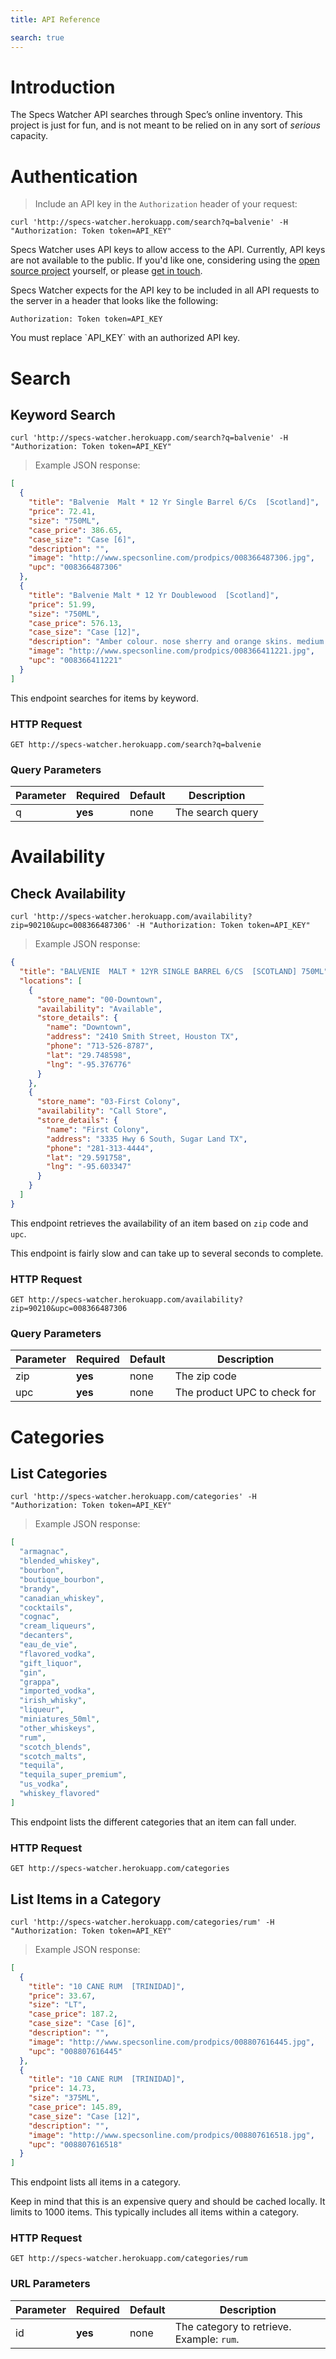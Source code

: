 ```yaml
---
title: API Reference

search: true
---
```


# Introduction

The Specs Watcher API searches through Spec’s online inventory. This project is just for fun, and is not meant to be relied on in any sort of *serious* capacity.

# Authentication

> Include an API key in the `Authorization` header of your request:

```shell
curl 'http://specs-watcher.herokuapp.com/search?q=balvenie' -H "Authorization: Token token=API_KEY"
```


Specs Watcher uses API keys to allow access to the API. Currently, API keys are not available to the public. If you'd like one, considering using the [open source project](https://github.com/aortbals/specs_watcher_api) yourself, or please [get in touch](mailto:me@aaronortbals.com).

Specs Watcher expects for the API key to be included in all API requests to the server in a header that looks like the following:

`Authorization: Token token=API_KEY`

<aside class="notice">
You must replace `API_KEY` with an authorized API key.
</aside>

# Search

## Keyword Search


```shell
curl 'http://specs-watcher.herokuapp.com/search?q=balvenie' -H "Authorization: Token token=API_KEY"
```

> Example JSON response:

```json
[
  {
    "title": "Balvenie  Malt * 12 Yr Single Barrel 6/Cs  [Scotland]",
    "price": 72.41,
    "size": "750ML",
    "case_price": 386.65,
    "case_size": "Case [6]",
    "description": "",
    "image": "http://www.specsonline.com/prodpics/008366487306.jpg",
    "upc": "008366487306"
  },
  {
    "title": "Balvenie Malt * 12 Yr Doublewood  [Scotland]",
    "price": 51.99,
    "size": "750ML",
    "case_price": 576.13,
    "case_size": "Case [12]",
    "description": "Amber colour. nose sherry and orange skins. medium rich body. palate beautifully combined flavours; nutty sweet sherry orangery fruitiness and cinnamon spiciness. finish long tingling warm.",
    "image": "http://www.specsonline.com/prodpics/008366411221.jpg",
    "upc": "008366411221"
  }
]
```

This endpoint searches for items by keyword.

### HTTP Request

`GET http://specs-watcher.herokuapp.com/search?q=balvenie`

### Query Parameters

Parameter | Required | Default | Description
--------- | ------- | ------- | -----------
q | **yes** | none | The search query


# Availability

## Check Availability

```shell
curl 'http://specs-watcher.herokuapp.com/availability?zip=90210&upc=008366487306' -H "Authorization: Token token=API_KEY"
```

> Example JSON response:

```json
{
  "title": "BALVENIE  MALT * 12YR SINGLE BARREL 6/CS  [SCOTLAND] 750ML",
  "locations": [
    {
      "store_name": "00-Downtown",
      "availability": "Available",
      "store_details": {
        "name": "Downtown",
        "address": "2410 Smith Street, Houston TX",
        "phone": "713-526-8787",
        "lat": "29.748598",
        "lng": "-95.376776"
      }
    },
    {
      "store_name": "03-First Colony",
      "availability": "Call Store",
      "store_details": {
        "name": "First Colony",
        "address": "3335 Hwy 6 South, Sugar Land TX",
        "phone": "281-313-4444",
        "lat": "29.591758",
        "lng": "-95.603347"
      }
    }
  ]
}
```

This endpoint retrieves the availability of an item based on `zip` code and `upc`.

<aside class="notice">This endpoint is fairly slow and can take up to several seconds to complete.</aside>

### HTTP Request

`GET http://specs-watcher.herokuapp.com/availability?zip=90210&upc=008366487306`

### Query Parameters

Parameter | Required | Default | Description
--------- | ------- | ------- | -----------
zip | **yes** | none | The zip code
upc | **yes** | none | The product UPC to check for


# Categories

## List Categories


```shell
curl 'http://specs-watcher.herokuapp.com/categories' -H "Authorization: Token token=API_KEY"
```

> Example JSON response:

```json
[
  "armagnac",
  "blended_whiskey",
  "bourbon",
  "boutique_bourbon",
  "brandy",
  "canadian_whiskey",
  "cocktails",
  "cognac",
  "cream_liqueurs",
  "decanters",
  "eau_de_vie",
  "flavored_vodka",
  "gift_liquor",
  "gin",
  "grappa",
  "imported_vodka",
  "irish_whisky",
  "liqueur",
  "miniatures_50ml",
  "other_whiskeys",
  "rum",
  "scotch_blends",
  "scotch_malts",
  "tequila",
  "tequila_super_premium",
  "us_vodka",
  "whiskey_flavored"
]
```

This endpoint lists the different categories that an item can fall under.

### HTTP Request

`GET http://specs-watcher.herokuapp.com/categories`


## List Items in a Category

```shell
curl 'http://specs-watcher.herokuapp.com/categories/rum' -H "Authorization: Token token=API_KEY"
```

> Example JSON response:

```json
[
  {
    "title": "10 CANE RUM  [TRINIDAD]",
    "price": 33.67,
    "size": "LT",
    "case_price": 187.2,
    "case_size": "Case [6]",
    "description": "",
    "image": "http://www.specsonline.com/prodpics/008807616445.jpg",
    "upc": "008807616445"
  },
  {
    "title": "10 CANE RUM  [TRINIDAD]",
    "price": 14.73,
    "size": "375ML",
    "case_price": 145.89,
    "case_size": "Case [12]",
    "description": "",
    "image": "http://www.specsonline.com/prodpics/008807616518.jpg",
    "upc": "008807616518"
  }
]
```

This endpoint lists all items in a category.

<aside class="notice">Keep in mind that this is an expensive query and should be cached locally. It limits to 1000 items. This typically includes all items within a category.</aside>

### HTTP Request

`GET http://specs-watcher.herokuapp.com/categories/rum`

### URL Parameters

Parameter | Required | Default | Description
--------- | ------- | ------- | -----------
id | **yes** | none | The category to retrieve. Example: `rum`.
